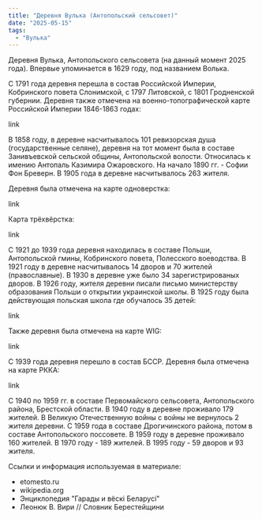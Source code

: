 ```yaml
---
title: "Деревня Вулька (Антопольский сельсовет)"
date: "2025-05-15"
tags: 
  - "Вулька"
---
```


Деревня Вулька, Антопольского сельсовета (на данный момент 2025 года). Впервые упоминается в 1629 году, под названием Волька. 

С 1791 года деревня перешла в состав Российской Империи, Кобринского повета Слонимской, с 1797 Литовской, с 1801 Гродненской губернии. Деревня также отмечена на военно-топографической карте Российской Империи 1846-1863 годах:

link

В 1858 году, в деревне насчитывалось 101 ревизорская душа (государственные селяне), деревня на тот момент была в составе Занивъевской сельской общины, Антопольской волости. Относилась к имению Антопаль Казимира Ожаровского. На начало 1890 гг. - Софии Фон Бреверн. В 1905 года в деревне насчитывалось 263 жителя. 

Деревня была отмечена на карте одноверстка:

link

Карта трёхвёрстка:

link

С 1921 до 1939 года деревня находилась в составе Польши, Антопольской гмины, Кобринского повета, Полесского воеводства. В 1921 году в деревне насчитывалось 14 дворов и 70 жителей (православные). В 1930 в деревне уже было 34 зарегистрированых дворов. В 1926 году, жителя деревни писали письмо министерству образования Польши о открытии украинской школы. В 1925 году была действующая польская школа где обучалось 35 детей:

link

Также деревня была отмечена на карте WIG:

link

С 1939 года деревня перешло в состав БССР. Деревня была отмечена на карте РККА:

link

С 1940 по 1959 гг. в составе Первомайского сельсовета, Антопольского района, Брестской области. В 1940 году в деревне проживало 179 жителей. В Великую Отечественную войны с войны не вернулось 2 жителя деревни. С 1959 года в составе Дрогичинского района, потом в составе Антопольского поссовете. В 1959 году в деревне проживало 160 жителей. В 1970 году - 189 жителей. В 1995 году - 59 дворов и 93 жителя. 

Ссылки и информация используемая в материале:
- etomesto.ru
- wikipedia.org
- Энциклопедия "Гарады и вёскi Беларусi"
- Леонюк В. Вири // Словник Берестейщини
